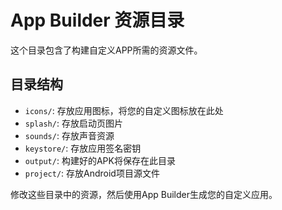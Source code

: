 # App Builder 资源目录

这个目录包含了构建自定义APP所需的资源文件。

## 目录结构

- `icons/`: 存放应用图标，将您的自定义图标放在此处
- `splash/`: 存放启动页图片
- `sounds/`: 存放声音资源
- `keystore/`: 存放应用签名密钥
- `output/`: 构建好的APK将保存在此目录
- `project/`: 存放Android项目源文件

修改这些目录中的资源，然后使用App Builder生成您的自定义应用。